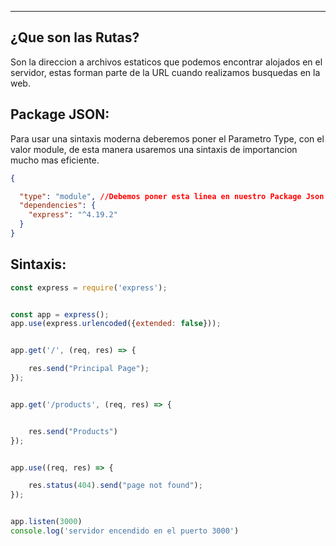 
---
## ¿Que son las Rutas?
Son la direccion a archivos estaticos que podemos encontrar alojados en el servidor, estas forman parte de la URL cuando realizamos busquedas en la web.

## Package JSON:
Para usar una sintaxis moderna deberemos poner el Parametro Type, con el valor module, de esta manera usaremos una sintaxis de importancion mucho mas eficiente. 

```json
{

  "type": "module", //Debemos poner esta linea en nuestro Package Json
  "dependencies": {
    "express": "^4.19.2"
  }
}
```

## Sintaxis:

```javascript
const express = require('express');


const app = express();
app.use(express.urlencoded({extended: false}));


app.get('/', (req, res) => {

    res.send("Principal Page");
});


app.get('/products', (req, res) => {


    res.send("Products")
});


app.use((req, res) => {

    res.status(404).send("page not found");
});


app.listen(3000)
console.log('servidor encendido en el puerto 3000')

```